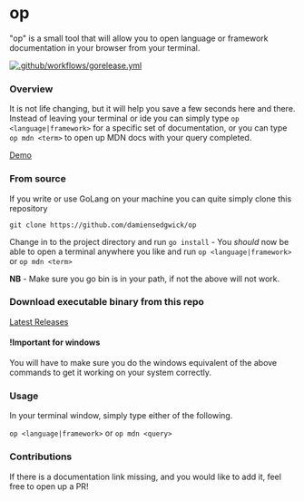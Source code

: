 # op
"op" is a small tool that will allow you to open language or framework documentation in your browser from your terminal.

[![.github/workflows/gorelease.yml](https://github.com/damiensedgwick/op/actions/workflows/gorelease.yml/badge.svg)](https://github.com/damiensedgwick/op/actions/workflows/gorelease.yml)

### Overview
It is not life changing, but it will help you save a few seconds here and there. Instead of leaving your terminal  or 
ide you can simply type `op <language|framework>` for a specific set of documentation, or you can type `op mdn <term>` 
to open up MDN docs with your query completed.

[Demo](https://www.loom.com/share/052024ea728645349a342c5e6607f5e7)

### From source
If you write or use GoLang on your machine you can quite simply clone this repository

`git clone https://github.com/damiensedgwick/op`

Change in to the project directory and run `go install` - You *should* now be able to open a terminal anywhere you like
and run `op <language|framework>` or `op mdn <term>`

**NB** - Make sure you go bin is in your path, if not the above will not work.

### Download executable binary from this repo
[Latest Releases](https://github.com/damiensedgwick/op/releases/latest)

#### !Important for windows
You will have to make sure you do the windows equivalent of the above commands to get it working on your system correctly.

### Usage
In your terminal window, simply type either of the following.

`op <language|framework>` or `op mdn <query>`

### Contributions
If there is a documentation link missing, and you would like to add it, feel free to open up a PR!
